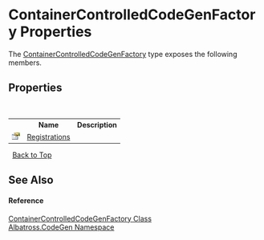 # ContainerControlledCodeGenFactory Properties
 

The <a href="DD4BB53F">ContainerControlledCodeGenFactory</a> type exposes the following members.


## Properties
&nbsp;<table><tr><th></th><th>Name</th><th>Description</th></tr><tr><td>![Public property](media/pubproperty.gif "Public property")</td><td><a href="643AAF64">Registrations</a></td><td /></tr></table>&nbsp;
<a href="#containercontrolledcodegenfactory-properties">Back to Top</a>

## See Also


#### Reference
<a href="DD4BB53F">ContainerControlledCodeGenFactory Class</a><br /><a href="DCDDD28E">Albatross.CodeGen Namespace</a><br />